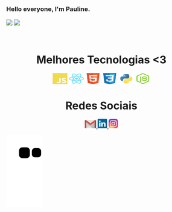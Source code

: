 ### Hello everyone, I'm Pauline.

<div >
   <img align = "center" height="175" src="https://github-readme-stats.vercel.app/api?username=PaulineDuarte&show_icons=true&theme=radical&include_all_commits=true&count_private=true"/>
  <img align="center" height="175" src="https://github-readme-stats.vercel.app/api/top-langs/?username=PaulineDuarte&layout=compact&langs_count=16&theme=radical"/>
</div>
<br>

<div  align="center"> 
 <div style="display: inline_block"><br>
    <h1 align="center">Melhores Tecnologias <3</h1>
    <img align="center" height="30" width="40" alt="js-icon"  src="https://raw.githubusercontent.com/devicons/devicon/master/icons/javascript/javascript-plain.svg">
    <img align="center" height="30" width="40" alt="react-icon" src="https://raw.githubusercontent.com/devicons/devicon/master/icons/react/react-original.svg">
    <img align="center" height="30" width="40" alt="html-icon" src="https://raw.githubusercontent.com/devicons/devicon/master/icons/html5/html5-original.svg">
    <img align="center" height="30" width="40" alt="css-icon" src="https://raw.githubusercontent.com/devicons/devicon/master/icons/css3/css3-original.svg">
    <img align="center" height="30" width="40" alt="python-icon" src="https://raw.githubusercontent.com/devicons/devicon/master/icons/python/python-original.svg">
    <img align="center" height="30" width="40" alt="nodejs-icon" src="https://raw.githubusercontent.com/devicons/devicon/master/icons/nodejs/nodejs-original.svg">
   </div>
    
  
  <h1 align="center">Redes Sociais</h1>
    <a href = "mailto: paulineduarte1@gmail.com">
      <img width="30" src="gmail.svg">
    </a>
    <a href = "https://www.linkedin.com/in/pauline-duarte/">
      <img width="25" src="linkedin.svg">
    </a>
    </a>
    <a href = "https://www.instagram.com/Paulineduart/">
      <img width="25" src="instagram.png">
    </a>
</div>
  
![Snake animation](https://github.com/PaulineDuarte/PaulineDuarte/blob/output/github-contribution-grid-snake.svg)

